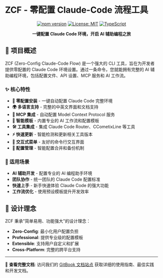 # ZCF - 零配置 Claude-Code 流程工具

<div align="center">

[![npm version](https://badge.fury.io/js/zcf.svg)](https://www.npmjs.com/package/zcf)
[![License: MIT](https://img.shields.io/badge/License-MIT-yellow.svg)](https://opensource.org/licenses/MIT)
[![TypeScript](https://img.shields.io/badge/TypeScript-Ready-blue.svg)](https://www.typescriptlang.org/)

**一键配置 Claude Code 环境，开启 AI 辅助编程之旅**

</div>

## 🚀 项目概述

ZCF (Zero-Config Claude-Code Flow) 是一个强大的 CLI 工具，旨在为开发者提供零配置的 Claude Code 环境设置。通过一条命令，您就能拥有完整的 AI 辅助编程环境，包括配置文件、API 设置、MCP 服务和 AI 工作流。

### ✨ 核心特性

- **🔧 零配置安装** - 一键自动配置 Claude Code 完整环境
- **🌍 多语言支持** - 完整的中英文界面和文档支持
- **🔗 MCP 集成** - 自动配置 Model Context Protocol 服务
- **📝 智能模板** - 内置专业的 AI 工作流和配置模板
- **🛠️ 工具集成** - 集成 Claude Code Router、CCometixLine 等工具
- **⚡ 快速更新** - 智能检测和更新相关工具版本
- **🎯 交互式菜单** - 友好的命令行交互界面
- **💾 配置管理** - 智能配置合并和备份机制

### 🎯 适用场景

- **AI 辅助开发** - 配置专业的 AI 编程助手环境
- **团队协作** - 统一团队的 Claude Code 配置标准
- **快速上手** - 新手快速体验 Claude Code 的强大功能
- **工作流优化** - 使用预设模板提升开发效率

## 🎨 设计理念

ZCF 秉承"简单易用、功能强大"的设计理念：

- **Zero-Config**: 最小化用户配置负担
- **Professional**: 提供专业级的配置模板
- **Extensible**: 支持用户自定义和扩展
- **Cross-Platform**: 完整的跨平台支持

---

📖 **查看完整文档**: 访问我们的 [GitBook 文档站点](https://zcf.ufomiao.top) 获取详细的使用指南、最佳实践和开发文档。